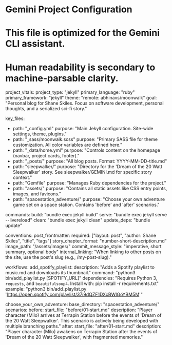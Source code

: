 # Gemini Project Configuration
# This file is optimized for the Gemini CLI assistant.
# Human readability is secondary to machine-parsable clarity.

project_vitals:
  project_type: "jekyll"
  primary_language: "ruby"
  primary_framework: "jekyll"
  theme: "remote: abhinavs/moonwalk"
  goal: "Personal blog for Shane Skiles. Focus on software development, personal thoughts, and a serialized sci-fi story."

key_files:
  - path: "_config.yml"
    purpose: "Main Jekyll configuration. Site-wide settings, theme, plugins."
  - path: "_sass/moonwalk.scss"
    purpose: "Primary SASS file for theme customization. All color variables are defined here."
  - path: "_data/home.yml"
    purpose: "Controls content on the homepage (navbar, project cards, footer)."
  - path: "_posts/"
    purpose: "All blog posts. Format: YYYY-MM-DD-title.md"
  - path: "sleepwalker/"
    purpose: "Directory for the 'Dream of the 20 Watt Sleepwalker' story. See sleepwalker/GEMINI.md for specific story context."
  - path: "Gemfile"
    purpose: "Manages Ruby dependencies for the project."
  - path: "assets/"
    purpose: "Contains all static assets like CSS entry points, images, and favicons."
  - path: "spacestation_adventure/"
    purpose: "Choose your own adventure game set on a space station. Contains 'before' and 'after' scenarios."

commands:
  build: "bundle exec jekyll build"
  serve: "bundle exec jekyll serve --livereload"
  clean: "bundle exec jekyll clean"
  update_deps: "bundle update"

conventions:
  post_frontmatter:
    required: ["layout: post", "author: Shane Skiles", "title", "tags"]
  story_chapter_format: "number-short-description.md"
  image_path: "/assets/images/"
  commit_message_style: "imperative, short summary, optional body"
  internal_linking: "When linking to other posts on the site, use the post's slug (e.g., /my-post-slug)."

workflows:
  add_spotify_playlist:
    description: "Adds a Spotify playlist to music.md and downloads its thumbnail."
    command: "python3 bin/add_playlist.py [SPOTIFY_URL]"
    dependencies: "Requires Python 3, `requests`, and `beautifulsoup4`. Install with: pip install -r requirements.txt"
    example: "python3 bin/add_playlist.py 'https://open.spotify.com/playlist/37i9dQZF1DXcBWIGoYBM5M'"

choose_your_own_adventure:
  base_directory: "spacestation_adventure/"
  scenarios:
    before:
      start_file: "before/01-start.md"
      description: "Player character (Milo) arrives at Terrapin Station before the events of 'Dream of the 20 Watt Sleepwalker'. This scenario is actively being developed with multiple branching paths."
    after:
      start_file: "after/01-start.md"
      description: "Player character (Milo) awakens on Terrapin Station after the events of 'Dream of the 20 Watt Sleepwalker', with fragmented memories."